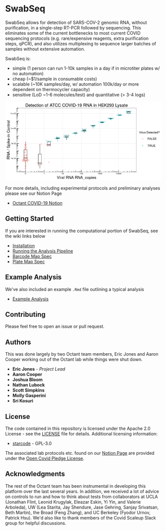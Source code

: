 # SwabSeq

SwabSeq allows for detection of SARS-COV-2 genomic RNA, without purification, in a single-step RT-PCR followed by sequencing. This eliminates some of the current bottlenecks to most current COVID sequencing protocols (e.g. rare/expensive reagents, extra purification steps, qPCR), and also utilizes multiplexing to sequence larger batches of samples without extensive automation.

SwabSeq is:

- simple (1 person can run 1-10k samples in a day if in microtiter plates w/ no automation)
- cheap (~$1/sample in consumable costs)
- scalable (~10K samples/day, w/ automation 100k/day or more dependent on thermocycler capacity)
- sensitive (LoD ~1-6 molecules/test) and quantitative (> 3-4 logs)

![Example Detection](./analyses/example/figs/classifier-1.png)

For more details, including experimental protocols and preliminary analyses please see our Notion Page

- [Octant COVID-19 Notion](https://www.notion.so/Octant-COVID-Scaling-9eb80e793d7e46348038aa80a5a901fd)

## Getting Started

If you are interested in running the computational portion of SwabSeq, see the wiki links below 

- [Installation](https://github.com/octantbio/swab-seq/wiki/Installation)
- [Running the Analysis Pipeline](https://github.com/octantbio/swab-seq/wiki/Analysis-Details)
- [Barcode Map Spec](https://github.com/octantbio/swab-seq/wiki/Barcode-Map-Spec)
- [Plate Map Spec](https://github.com/octantbio/swab-seq/wiki/Plate-Map-Spec)

## Example Analysis

We've also included an example `.Rmd` file outlining a typical analysis

- [Example Analysis](./analyses/example/example-analysis.md)

## Contributing

Please feel free to open an issue or pull request.

## Authors

This was done largely by two Octant team members, Eric Jones and Aaron Cooper working out of the Octant lab while things were shut down.

- **Eric Jones** - *Project Lead*
- **Aaron Cooper**
- **Joshua Bloom**
- **Nathan Lubock**
- **Scott Simpkins**
- **Molly Gasperini**
- **Sri Kosuri**

## License

The code contained in this repository is licensed under the Apache 2.0 License - see the [LICENSE](LICENSE) file for details. Additional licensing information:

- [starcode](docker/starcode-license) - GPL-3.0

The associated lab protocols etc. found on our [Notion Page](https://www.notion.so/Octant-COVID-Scaling-9eb80e793d7e46348038aa80a5a901fd) are provided under the [Open Covid Pledge License](https://www.notion.so/Octant-COVID-License-816b04b442674433a2a58bff2d8288df).

## Acknowledgments

The rest of the Octant team has been instrumental in developing this platform over the last several years. In addition, we received a lot of advice on controls to run and how to think about tests from collaborators at UCLA (Jonathan Flint, Leonid Krugylak, Eleazar Eskin, Yi Yin, and Valerie Arboleda), UW (Lea Starita, Jay Shendure, Jase Gehring, Sanjay Srivatsan, Beth Martin), the Broad (Feng Zhang), and UC Berkeley (Fyodor Urnov, Patrick Hsu). We'd also like to thank members of the Covid Scaleup Slack group for helpful discussions.
